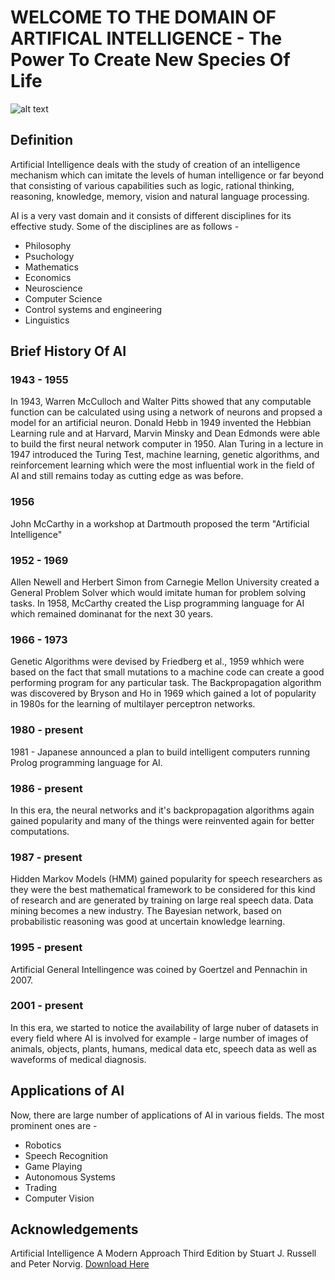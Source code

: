 # WELCOME TO THE DOMAIN OF ARTIFICAL INTELLIGENCE - The Power To Create New Species Of Life

![alt text](http://url/to/img.png)

## Definition
Artificial Intelligence deals with the study of creation of an intelligence mechanism which can imitate the levels of human intelligence or far beyond that consisting of various capabilities such as logic, rational thinking, reasoning, knowledge, memory, vision and natural language processing.

AI is a very vast domain and it consists of different disciplines for its effective study. Some of the disciplines are as follows - 
* Philosophy
* Psuchology
* Mathematics
* Economics
* Neuroscience
* Computer Science
* Control systems and engineering
* Linguistics

## Brief History Of AI

### 1943 - 1955
In 1943, Warren McCulloch and Walter Pitts showed that any computable function can be calculated using using a network of neurons and propsed a model for an artificial neuron. Donald Hebb in 1949 invented the Hebbian Learning rule and at Harvard, Marvin Minsky and Dean Edmonds were able to build the first neural network computer in 1950. Alan Turing in a lecture in 1947 introduced the Turing Test, machine learning, genetic algorithms, and reinforcement learning which were the most influential work in the field of AI and still remains today as cutting edge as was before.

### 1956
John McCarthy in a workshop at Dartmouth proposed the term "Artificial Intelligence"

### 1952 - 1969
Allen Newell and Herbert Simon from Carnegie Mellon University created a General Problem Solver which would imitate human for problem solving tasks. In 1958, McCarthy created the Lisp programming language for AI which remained dominanat for the next 30 years.

### 1966 - 1973
Genetic Algorithms were devised by Friedberg et al., 1959 whhich were based on the fact that small mutations to a machine code can create a good performing program for any particular task. The Backpropagation algorithm was discovered by Bryson and Ho in 1969 which gained a lot of popularity in 1980s for the learning of multilayer perceptron networks.

### 1980 - present
1981 - Japanese announced a plan to build intelligent computers running Prolog programming language for AI. 

### 1986 - present
In this era, the neural networks and it's backpropagation algorithms again gained popularity and many of the things were reinvented again for better computations.

### 1987 - present
Hidden Markov Models (HMM) gained popularity for speech researchers as they were the best mathematical framework to be considered for this kind of research and are generated by training on large real speech data. Data mining becomes a new industry. The Bayesian network, based on probabilistic reasoning was good at uncertain knowledge learning.

### 1995 - present
Artificial General Intellingence was coined by Goertzel and Pennachin in 2007.

### 2001 - present
In this era, we started to notice the availability of large nuber of datasets in every field where AI is involved for example - large number of images of animals, objects, plants, humans, medical data etc, speech data as well as waveforms of medical diagnosis.

## Applications of AI
Now, there are large number of applications of AI in various fields. The most prominent ones are - 
* Robotics
* Speech Recognition
* Game Playing
* Autonomous Systems
* Trading
* Computer Vision

## Acknowledgements
Artificial Intelligence A Modern Approach Third Edition by Stuart J. Russell and Peter Norvig. [Download Here](https://www.google.com/url?sa=t&rct=j&q=&esrc=s&source=web&cd=1&ved=2ahUKEwj_37zB-9DdAhXLM48KHQyFBNEQFjAAegQIDRAC&url=https%3A%2F%2Fwww.cin.ufpe.br%2F~tfl2%2Fartificial-intelligence-modern-approach.9780131038059.25368.pdf&usg=AOvVaw0Ba2OoXSl4QuGW-AzLXmx1)
